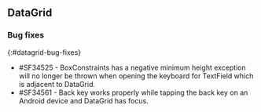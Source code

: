 ## DataGrid

### Bug fixes
{:#datagrid-bug-fixes}

* \#SF34525 - BoxConstraints has a negative minimum height exception will no longer be thrown when opening the keyboard for TextField which is adjacent to DataGrid.
* \#SF34561 - Back key works properly while tapping the back key on an Android device and DataGrid has focus.
